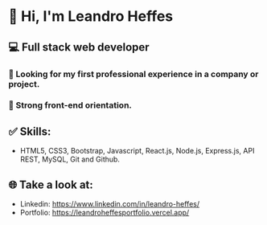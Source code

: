 # 👋 Hi, I'm Leandro Heffes
## 💻 Full stack web developer

### 🔭 Looking for my first professional experience in a company or project.
### 💪 Strong front-end orientation.

## ✅ Skills:
- HTML5, CSS3, Bootstrap, Javascript, React.js, Node.js, Express.js, API REST, MySQL, Git and Github.

## 🌐 Take a look at:
- Linkedin: https://www.linkedin.com/in/leandro-heffes/
- Portfolio: https://leandroheffesportfolio.vercel.app/
